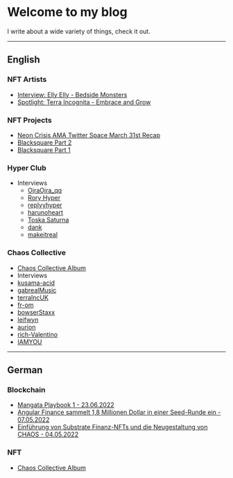 # Welcome to my blog

I write about a wide variety of things, check it out.

---

## English

### NFT Artists

- [Interview: Elly Elly - Bedside Monsters](interviews/nft-artists/ellyelly.md)
- [Spotlight: Terra Incognita - Embrace and Grow](interviews/nft-artists/terraInc-embrace-and-grow.md)

### NFT Projects

- [Neon Crisis AMA Twitter Space March 31st Recap](articles/neon-crisis/neon-crisis-ama-march-31.md)
- [Blacksquare Part 2](articles/blacksquares/blacksquares-part-2.md)
- [Blacksquare Part 1](articles/blacksquares/blacksquares-part-1.md)

### Hyper Club

- Interviews
  - [OjraOjra_qq](interviews/hyper-club/ojraojra.md)
  - [Rory Hyper](interviews/hyper-club/rory-hyper.md)
  - [replvyhyper](interviews/hyper-club/replvyhyper.md)
  - [harunoheart](interviews/hyper-club/harunoheart.md)
  - [Toska Saturna](interviews/hyper-club/toska-saturna.md)
  - [dank](interviews/hyper-club/dank.md)
  - [makeitreal](interviews/hyper-club/makeitreal.md)

### Chaos Collective

- [Chaos Collective Album](articles/cc/cc-album-1-en.md)
- Interviews
- [kusama-acid](interviews/cc/kusama-acid.md)
- [gabrealMusic](interviews/cc/gabrealMusic.md)
- [terraIncUK](interviews/cc/terraIncUK.md)
- [fr-om](interviews/cc/from.md)
- [bowserStaxx](interviews/cc/bowserStaxx.md)
- [leifwyn](interviews/cc/leifwyn.md)
- [aurion](interviews/cc/aurion.md)
- [rich-Valentino](interviews/cc/rich-valentino.md)
- [IAMYOU](interviews/cc/iamyou.md)

---

## German

### Blockchain


- [Mangata Playbook 1 - 23.06.2022](translations/mangata-playbook-1/2022-01-21-the-mangata-playbook-part-1-DE.markdown)
- [Angular Finance sammelt 1,8 Millionen Dollar in einer Seed-Runde ein - 07.05.2022](translations/angular-finance-seed-round/Angular%20Finance%20sammelt%201,8%20Millionen%20Dollar%20in%20einer%20Seed-Runde%20ein.md)
- [Einführung von Substrate Finanz-NFTs und die Neugestaltung von CHAOS - 04.05.2022](translations/composable-intro-to-chaos/0-Einführung%20von%20Substrate%20Finanz%20NFTs%20und%20der%20Neugestaltung%20von%20CHAOS.md)

### NFT

- [Chaos Collective Album](articles/cc/cc-album-1-de.md)
